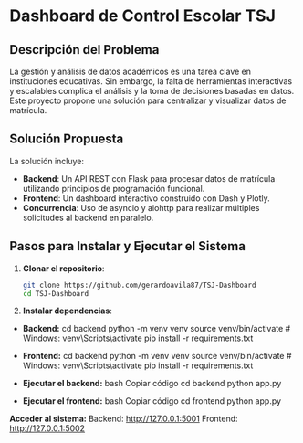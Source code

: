 # Dashboard de Control Escolar TSJ

## Descripción del Problema
La gestión y análisis de datos académicos es una tarea clave en instituciones 
educativas. Sin embargo, la falta de herramientas interactivas y escalables 
complica el análisis y la toma de decisiones basadas en datos. Este proyecto 
propone una solución para centralizar y visualizar datos de matrícula.

## Solución Propuesta
La solución incluye:
- **Backend**: Un API REST con Flask para procesar datos de matrícula 
utilizando principios de programación funcional.
- **Frontend**: Un dashboard interactivo construido con Dash y Plotly.
- **Concurrencia**: Uso de asyncio y aiohttp para realizar múltiples 
solicitudes al backend en paralelo.

## Pasos para Instalar y Ejecutar el Sistema

1. **Clonar el repositorio**:
   ```bash
   git clone https://github.com/gerardoavila87/TSJ-Dashboard
   cd TSJ-Dashboard

2. **Instalar dependencias**:
- **Backend:**
cd backend
python -m venv venv
source venv/bin/activate  # Windows: venv\Scripts\activate
pip install -r requirements.txt

- **Frontend:**
cd backend
python -m venv venv
source venv/bin/activate  # Windows: venv\Scripts\activate
pip install -r requirements.txt

- **Ejecutar el backend:**
bash
Copiar código
cd backend
python app.py

- **Ejecutar el frontend:**
bash
Copiar código
cd frontend
python app.py

**Acceder al sistema:**
Backend: http://127.0.0.1:5001
Frontend: http://127.0.0.1:5002


